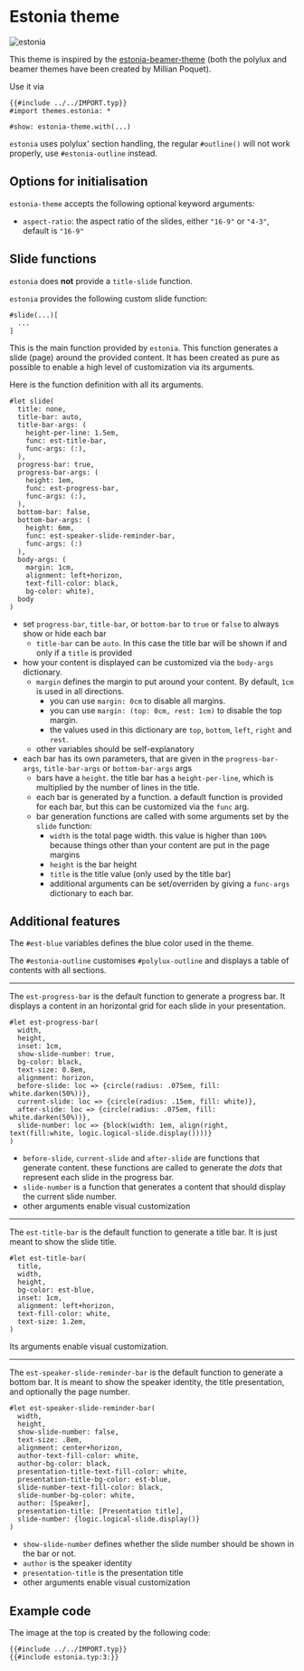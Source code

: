 # Estonia theme

![estonia](estonia.png)

This theme is inspired by the
[estonia-beamer-theme](https://github.com/mpoquet/estonia-beamer-theme)
(both the polylux and beamer themes have been created by Millian Poquet).

Use it via
```typ
{{#include ../../IMPORT.typ}}
#import themes.estonia: *

#show: estonia-theme.with(...)
```

`estonia` uses polylux' section handling, the regular `#outline()` will not work
properly, use `#estonia-outline` instead.

## Options for initialisation
`estonia-theme` accepts the following optional keyword arguments:

- `aspect-ratio`: the aspect ratio of the slides, either `"16-9"` or `"4-3"`,
  default is `"16-9"`

## Slide functions
`estonia` does **not** provide a `title-slide` function.

`estonia` provides the following custom slide function:

```typ
#slide(...)[
  ...
]
```

This is the main function provided by `estonia`.
This function generates a slide (page) around the provided content.
It has been created as pure as possible to enable a high level of customization via its arguments.

Here is the function definition with all its arguments.

```typ
#let slide(
  title: none,
  title-bar: auto,
  title-bar-args: (
    height-per-line: 1.5em,
    func: est-title-bar,
    func-args: (:),
  ),
  progress-bar: true,
  progress-bar-args: (
    height: 1em,
    func: est-progress-bar,
    func-args: (:),
  ),
  bottom-bar: false,
  bottom-bar-args: (
    height: 6mm,
    func: est-speaker-slide-reminder-bar,
    func-args: (:)
  ),
  body-args: (
    margin: 1cm,
    alignment: left+horizon,
    text-fill-color: black,
    bg-color: white),
  body
)
```

- set `progress-bar`, `title-bar`, or `bottom-bar` to `true` or `false` to always show or hide each bar
  - `title-bar` can be `auto`. In this case the title bar will be shown if and only if a `title` is provided
- how your content is displayed can be customized via the `body-args` dictionary.
  - `margin` defines the margin to put around your content. By default, `1cm` is used in all directions.
    - you can use `margin: 0cm` to disable all margins.
    - you can use `margin: (top: 0cm, rest: 1cm)` to disable the top margin.
    - the values used in this dictionary are `top`, `bottom`, `left`, `right` and `rest`.
  - other variables should be self-explanatory
- each bar has its own parameters, that are given in the `progress-bar-args`, `title-bar-args` or `bottom-bar-args` args
  - bars have a `height`. the title bar has a `height-per-line`, which is multiplied by the number of lines in the title.
  - each bar is generated by a function. a default function is provided for each bar, but this can be customized via the `func` arg.
  - bar generation functions are called with some arguments set by the `slide` function:
    - `width` is the total page width. this value is higher than `100%` because things other than your content are put in the page margins
    - `height` is the bar height
    - `title` is the title value (only used by the title bar)
    - additional arguments can be set/overriden by giving a `func-args` dictionary to each bar.

## Additional features

The `#est-blue` variables defines the blue color used in the theme.

The `#estonia-outline` customises `#polylux-outline` and displays a table of contents with all sections.

---

The `est-progress-bar` is the default function to generate a progress bar.
It displays a content in an horizontal grid for each slide in your presentation.

```typ
#let est-progress-bar(
  width,
  height,
  inset: 1cm,
  show-slide-number: true,
  bg-color: black,
  text-size: 0.8em,
  alignment: horizon,
  before-slide: loc => {circle(radius: .075em, fill: white.darken(50%))},
  current-slide: loc => {circle(radius: .15em, fill: white)},
  after-slide: loc => {circle(radius: .075em, fill: white.darken(50%))},
  slide-number: loc => {block(width: 1em, align(right, text(fill:white, logic.logical-slide.display())))}
)
```

- `before-slide`, `current-slide` and `after-slide` are functions that generate content.
  these functions are called to generate the *dots* that represent each slide in the progress bar.
- `slide-number` is a function that generates a content that should display the current slide number.
- other arguments enable visual customization

---

The `est-title-bar` is the default function to generate a title bar.
It is just meant to show the slide title.

```typ
#let est-title-bar(
  title,
  width,
  height,
  bg-color: est-blue,
  inset: 1cm,
  alignment: left+horizon,
  text-fill-color: white,
  text-size: 1.2em,
)
```

Its arguments enable visual customization.

---

The `est-speaker-slide-reminder-bar` is the default function to generate a bottom bar.
It is meant to show the speaker identity, the title presentation, and optionally the page number.

```typ
#let est-speaker-slide-reminder-bar(
  width,
  height,
  show-slide-number: false,
  text-size: .8em,
  alignment: center+horizon,
  author-text-fill-color: white,
  author-bg-color: black,
  presentation-title-text-fill-color: white,
  presentation-title-bg-color: est-blue,
  slide-number-text-fill-color: black,
  slide-number-bg-color: white,
  author: [Speaker],
  presentation-title: [Presentation title],
  slide-number: {logic.logical-slide.display()}
)
```

- `show-slide-number` defines whether the slide number should be shown in the bar or not.
- `author` is the speaker identity
- `presentation-title` is the presentation title
- other arguments enable visual customization

## Example code
The image at the top is created by the following code:
```typ
{{#include ../../IMPORT.typ}}
{{#include estonia.typ:3:}}
```
